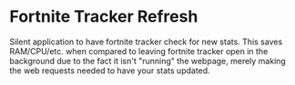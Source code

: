 # Fortnite Tracker Refresh
Silent application to have fortnite tracker check for new stats. This saves RAM/CPU/etc. when compared to leaving fortnite tracker open in the background due to the fact it isn't "running" the webpage, merely making the web requests needed to have your stats updated.
